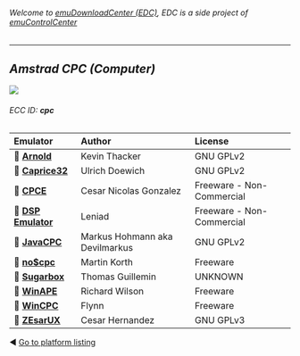 ###### Welcome to [emuDownloadCenter (EDC)](https://github.com/PhoenixInteractiveNL/emuDownloadCenter/wiki/), EDC is a side project of [emuControlCenter](https://github.com/PhoenixInteractiveNL/emuControlCenter/wiki/)
***
## _Amstrad CPC (Computer)_
![](https://raw.githubusercontent.com/wiki/PhoenixInteractiveNL/emuDownloadCenter/images_platform/ecc_cpc_teaser.png)
###### ECC ID: **cpc**

| Emulator   | Author      | License     |
|:-----------|:------------|:------------|
| :file_folder: [**Arnold**](https://github.com/PhoenixInteractiveNL/emuDownloadCenter/wiki/Emulator-arnold#menu) | Kevin Thacker | GNU GPLv2 |
| :file_folder: [**Caprice32**](https://github.com/PhoenixInteractiveNL/emuDownloadCenter/wiki/Emulator-caprice32#menu) | Ulrich Doewich | GNU GPLv2 |
| :file_folder: [**CPCE**](https://github.com/PhoenixInteractiveNL/emuDownloadCenter/wiki/Emulator-cpce#menu) | Cesar Nicolas Gonzalez | Freeware - Non-Commercial |
| :file_folder: [**DSP Emulator**](https://github.com/PhoenixInteractiveNL/emuDownloadCenter/wiki/Emulator-dsp#menu) | Leniad | Freeware - Non-Commercial |
| :file_folder: [**JavaCPC**](https://github.com/PhoenixInteractiveNL/emuDownloadCenter/wiki/Emulator-javacpc#menu) | Markus Hohmann aka Devilmarkus | GNU GPLv2 |
| :file_folder: [**no$cpc**](https://github.com/PhoenixInteractiveNL/emuDownloadCenter/wiki/Emulator-nocpc#menu) | Martin Korth | Freeware |
| :file_folder: [**Sugarbox**](https://github.com/PhoenixInteractiveNL/emuDownloadCenter/wiki/Emulator-sugarbox#menu) | Thomas Guillemin | UNKNOWN |
| :file_folder: [**WinAPE**](https://github.com/PhoenixInteractiveNL/emuDownloadCenter/wiki/Emulator-winape#menu) | Richard Wilson | Freeware |
| :file_folder: [**WinCPC**](https://github.com/PhoenixInteractiveNL/emuDownloadCenter/wiki/Emulator-wincpc#menu) | Flynn | Freeware |
| :file_folder: [**ZEsarUX**](https://github.com/PhoenixInteractiveNL/emuDownloadCenter/wiki/Emulator-zesarux#menu) | Cesar Hernandez | GNU GPLv3 |

:arrow_backward: [Go to platform listing](https://github.com/PhoenixInteractiveNL/emuDownloadCenter/wiki/EDC-Platform-List)
